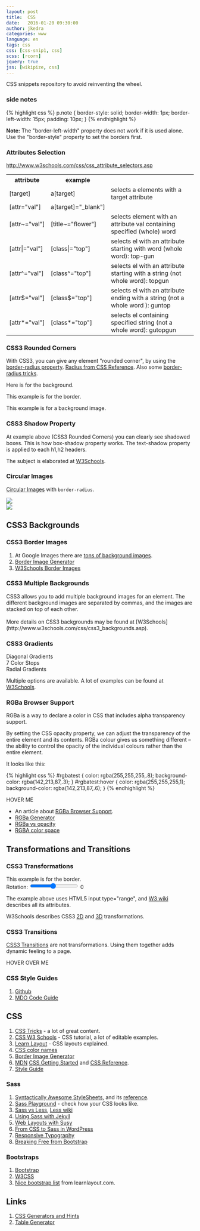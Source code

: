 ```yaml
---
layout: post
title:  CSS
date:   2016-01-20 09:30:00
author: jkedra
categories: www
language: en
tags: css
css: [css-snip1, css]
scss: [rcorn]
jquery: true
jss: [wikipize, css]
---
```


CSS snippets repository to avoid reinventing the wheel.

### side notes
{% highlight css %}
p.note {
    border-style: solid;
    border-width: 1px;
    border-left-width: 15px;
    padding: 10px;
}
{% endhighlight %}

<p class="note"><b>Note:</b>
    The "border-left-width" property does not work if it is used alone.
    Use the "border-style" property to set the borders first.
</p>

### Attributes Selection
http://www.w3schools.com/css/css_attribute_selectors.asp

<table id="cssattr">
<tr>
    <th>attribute</th> <th>example</th>
    <th><description</th>
</tr>

<tr>
    <td>[target]</td> <td>a[target]</td>
    <td>selects <qq>a</qq> elements with a target attribute</td>
</tr>

<tr>
    <td>[attr="val"]</td> <td>a[target]="_blank"]</td>
    <td> </td>
</tr>

<tr>
    <td>[attr~="val"]</td> <td>[title~="flower"]</td>
    <td>selects element with an attribute val containing specified (whole) word</td>
</tr>

<tr>
    <td>[attr&#124;="val"]</td> <td>[class&#124;="top"]</td>
    <td>selects el with an attribute starting with word (whole word): top-gun</td>
</tr>

<tr>
    <td>[attr^="val"]</td> <td>[class^="top"]</td>
    <td>selects el with an attribute starting with a string (not whole word): topgun</td>
</tr>

<tr>
    <td>[attr$="val"]</td> <td>[class$="top"]</td>
    <td>selects el with an attribute ending with a string (not a whole word ): guntop</td>
</tr>

<tr>
    <td>[attr*="val"]</td><td>[class*="top"]</td>
    <td>selects el containing specified string (not a whole word): gutopgun</td>
</tr>
</table>


### CSS3 Rounded Corners

With CSS3, you can give any element "rounded corner", by using the
[border-radius property](http://www.w3schools.com/css/css3_borders.asp).
[Radius from CSS Reference][radius2].
Also some [border-radius tricks](https://css-tricks.com/almanac/properties/b/border-radius/).

<p class="rcorners1">
Here is for the background.
</p>

<p class="rcorners2">
This example is for the border.
</p>

<p class="rcorners3">
This example is for a background image.
</p>

<p class="clearb"> </p>

### CSS3 Shadow Property
At example above (CSS3 Rounded Corners) you can clearly see shadowed boxes.
This is how box-shadow property works. The text-shadow property is applied
to each h1,h2 headers.

The subject is elaborated at
[W3Schools](http://www.w3schools.com/css/css3_shadows.asp).



### Circular Images

[Circular Images][circular1] with `border-radius`.

<div class="circular">
  <img src="{{ site.url }}/img/lidzia50a.jpg" class="circular">
</div>

<div>
  <img src="{{ site.url }}/img/lidzia50a.jpg" class="round">
</div>



<p class="clearb"> </p>

## CSS3 Backgrounds

### CSS3 Border Images

1. At Google Images there are
   [tons of background images](https://www.google.com/search?tbm=isch&q=border+image+png).
2. [Border Image Generator](http://border-image.com)
3. [W3Schools Border Images](http://www.w3schools.com/css/css3_border_images.asp)

### CSS3 Multiple Backgrounds

<div id="background1">
CSS3 allows you to add multiple background images for an element.
The different background images are separated by commas,
and the images are stacked on top of each other.
</div>

<br>
More details on CSS3 backgrounds may be found at
[W3Schools](http://www.w3schools.com/css/css3_backgrounds.asp).

### CSS3 Gradients

<div class="grbox" id="grad1">Diagonal Gradients</div>
<div class="grbox" id="grad2">7 Color Stops</div>
<div class="grbox" id="grad3">Radial Gradients</div>
<div class="clearb"></div>

Multiple options are available. A lot of examples can be found
at [W3Schools](http://www.w3schools.com/css/css3_gradients.asp).

### RGBa Browser Support
RGBa is a way to declare a color in CSS
that includes alpha transparency support.

By setting the CSS opacity property, we can adjust the transparency
of the entire element and its contents.
RGBa colour gives us something different – the ability to control
the opacity of the individual colours rather than the entire element.

It looks like this:

{% highlight css %}
#rgbatest {
  color: rgba(255,255,255,.8);
  background-color: rgba(142,213,87,.3);
}
#rgbatest:hover {
  color: rgba(255,255,255,1);
  background-color: rgba(142,213,87,.6);
}
{% endhighlight %}

<div id="background2">
  <div id="rgbatest">
      HOVER ME
  </div>
</div>

<p></p>



* An article about [RGBa Browser Support](https://css-tricks.com/rgba-browser-support/).
* [RGBa Generator](http://www.cssportal.com/css3-rgba-generator/)
* [RGBa vs opacity](https://24ways.org/2009/working-with-rgba-colour)
* [RGBA color space](we:) 


## Transformations and Transitions

### CSS3 Transformations

<div class="rcorners2" id="id1">
This example is for the border.
</div>

<div class="rcorners2" id="id2">
<form oninput="result.value=parseInt(rotation.value)">
  Rotation:
  <input type="range" name="rotation" min="-90" max="+90" value="0">
  <output name="result">0</output>
</form>
</div>

<p class="clearb"> </p>

The example above uses HTML5 <qq>input type="range"</qq>,
and [W3 wiki](https://www.w3.org/wiki/HTML/Elements/input/range)
describes all its attributes.

W3Schools describes CSS3 [2D](http://www.w3schools.com/css/css3_2dtransforms.asp)
and [3D](http://www.w3schools.com/css/css3_3dtransforms.asp) transformations.

### CSS3 Transitions
[CSS3 Transitions](http://www.w3schools.com/css/css3_transitions.asp)
are not transformations. Using them together adds dynamic feeling to a page.

<div class="rcorners-trans">
HOVER OVER ME
</div>

<p class="clearb"></p>

### CSS Style Guides
1. [Github](https://github.com/styleguide)
2. [MDO Code Guide](http://codeguide.co/#css)


## CSS
1. [CSS Tricks][csstricks] - a lot of great content.
1. [CSS W3 Schools][csslrn1] - CSS tutorial, a lot of editable examples.
2. [Learn Layout](http://learnlayout.com/) - CSS layouts explained.
3. [CSS color names][csscol1]
4. [Border Image Generator](http://border-image.com)
5. [MDN](https://developer.mozilla.org/) [CSS Getting Started](https://developer.mozilla.org/en-US/docs/Web/Guide/CSS/Getting_Started) and [CSS Reference](https://developer.mozilla.org/en-US/docs/Web/CSS/Reference).
6. [Style Guide](https://github.com/styleguide)

### Sass
1. [Syntactically Awesome StyleSheets][Sass], and its [reference][sassref].
2. [Sass Playground](https://www.sassmeister.com/) - check how your CSS looks like.
3. [Sass vs Less](https://css-tricks.com/sass-vs-less/),
   [Less wiki](we:Less_%28stylesheet_language%29)
4. [Using Sass with Jekyll](http://markdotto.com/2014/09/25/sass-and-jekyll/)
5. [Web Layouts with Susy](https://css-tricks.com/build-web-layouts-easily-susy/)
5. [From CSS to Sass in WordPress](http://www.slideshare.net/JamesSteinbach/from-css-to-sass-in-wordpress)
6. [Responsive Typography](http://www.slideshare.net/JamesSteinbach/responsive-typography-47632381)
7. [Breaking Free from Bootstrap](http://www.slideshare.net/JamesSteinbach/breaking-free-from-bootstrap)

### Bootstraps
1. [Bootstrap](http://getbootstrap.com/)
2. [W3CSS](http://www.w3schools.com/w3css/default.asp)
3. [Nice bootstrap list](http://learnlayout.com/frameworks.html) from learnlayout.com.

## Links

1. [CSS Generators and Hints](https://htmlcheatsheet.com/css/)
2. [Table Generator](https://divtable.com/table-styler/)

[csslrn1]:     http://www.w3schools.com/css/
[cssref1]:     http://www.w3schools.com/cssref/
[csscol1]:     http://www.w3schools.com/cssref/css_colornames.asp
[ltw]:         https://developer.mozilla.org/en-US/Learn
[js-basics]:   https://developer.mozilla.org/en-US/Learn/Getting_started_with_the_web/JavaScript_basics
[sass]:        http://sass-lang.com/guide
[sassref]:     http://sass-lang.com/documentation/file.SASS_REFERENCE.html
[radius2]:     http://www.w3schools.com/cssref/css3_pr_border-radius.asp
[csstricks]:   https://css-tricks.com/
[circular1]:   http://sixrevisions.com/css/circular-images-css/
